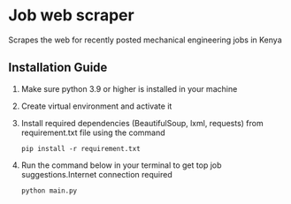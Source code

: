 # Job web scraper

Scrapes the web for recently posted mechanical engineering jobs in Kenya
## Installation Guide

1. Make sure python 3.9 or higher is installed in your machine
2. Create virtual environment and activate it  
3. Install required dependencies (BeautifulSoup, lxml, requests) from requirement.txt file using the command 

    ```pip install -r requirement.txt```

4.  Run the command below in your terminal to get top job suggestions.Internet connection required

    ```python main.py```
